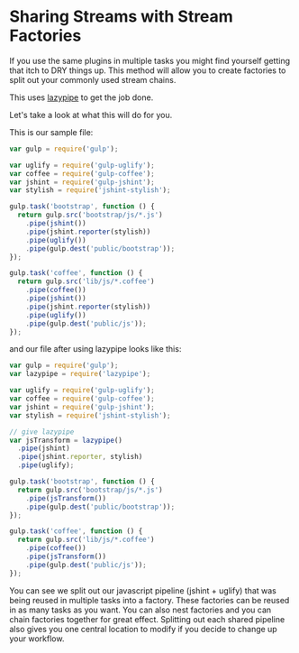# Sharing Streams with Stream Factories

If you use the same plugins in multiple tasks you might find yourself getting that itch to DRY things up. This method will allow you to create factories to split out your commonly used stream chains.

This uses [lazypipe](https://github.com/OverZealous/lazypipe) to get the job done.

Let's take a look at what this will do for you.

This is our sample file:

```js
var gulp = require('gulp');

var uglify = require('gulp-uglify');
var coffee = require('gulp-coffee');
var jshint = require('gulp-jshint');
var stylish = require('jshint-stylish');

gulp.task('bootstrap', function () {
  return gulp.src('bootstrap/js/*.js')
    .pipe(jshint())
    .pipe(jshint.reporter(stylish))
    .pipe(uglify())
    .pipe(gulp.dest('public/bootstrap'));
});

gulp.task('coffee', function () {
  return gulp.src('lib/js/*.coffee')
    .pipe(coffee())
    .pipe(jshint())
    .pipe(jshint.reporter(stylish))
    .pipe(uglify())
    .pipe(gulp.dest('public/js'));
});
```

and our file after using lazypipe looks like this:

```js
var gulp = require('gulp');
var lazypipe = require('lazypipe');

var uglify = require('gulp-uglify');
var coffee = require('gulp-coffee');
var jshint = require('gulp-jshint');
var stylish = require('jshint-stylish');

// give lazypipe
var jsTransform = lazypipe()
  .pipe(jshint)
  .pipe(jshint.reporter, stylish)
  .pipe(uglify);

gulp.task('bootstrap', function () {
  return gulp.src('bootstrap/js/*.js')
    .pipe(jsTransform())
    .pipe(gulp.dest('public/bootstrap'));
});

gulp.task('coffee', function () {
  return gulp.src('lib/js/*.coffee')
    .pipe(coffee())
    .pipe(jsTransform())
    .pipe(gulp.dest('public/js'));
});
```

You can see we split out our javascript pipeline (jshint + uglify) that was being reused in multiple tasks into a factory. These factories can be reused in as many tasks as you want. You can also nest factories and you can chain factories together for great effect. Splitting out each shared pipeline also gives you one central location to modify if you decide to change up your workflow.
